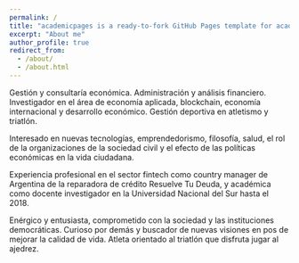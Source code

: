 ```yaml
---
permalink: /
title: "academicpages is a ready-to-fork GitHub Pages template for academic personal websites"
excerpt: "About me"
author_profile: true
redirect_from: 
  - /about/
  - /about.html
---
```



Gestión y consultaría económica. Administración y análisis financiero. Investigador en el área de economía aplicada, blockchain, economía internacional y desarrollo económico. Gestión deportiva en atletismo y triatlón.

Interesado en nuevas tecnologías, emprendedorismo, filosofía, salud, el rol de la organizaciones de la sociedad civil y el efecto de las políticas económicas en la vida ciudadana.

Experiencia profesional en el sector fintech como country manager de Argentina de la reparadora de crédito Resuelve Tu Deuda, y académica como docente investigador en la Universidad Nacional del Sur hasta el 2018.

Enérgico y entusiasta, comprometido con la sociedad y las instituciones democráticas. Curioso por demás y buscador de nuevas visiones en pos de mejorar la calidad de vida. Atleta orientado al triatlón que disfruta jugar al ajedrez.


